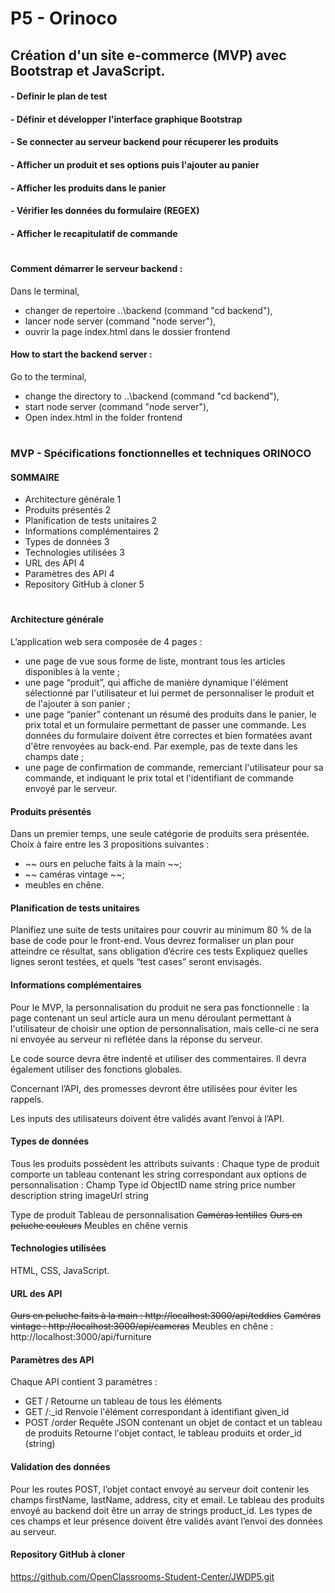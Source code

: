 # P5 - Orinoco #

## Création d'un site e-commerce (MVP) avec Bootstrap et JavaScript.
#### - Definir le plan de test
#### - Définir et développer l'interface graphique Bootstrap
#### - Se connecter au serveur backend pour récuperer les produits
#### - Afficher un produit et ses options puis l'ajouter au panier
#### - Afficher les produits dans le panier
#### - Vérifier les données du formulaire (REGEX)
#### - Afficher le recapitulatif de commande 

# 

#### Comment démarrer le serveur backend :
Dans le terminal, 
- changer de repertoire  ..\backend 	(command "cd backend"), 
- lancer node server			        (command "node server"),
- ouvrir la page index.html dans le dossier frontend
#### How to start the backend server :
Go to the terminal,
- change the directory to ..\backend 	(command "cd backend"), 
- start node server			            (command "node server"),
- Open index.html in the folder frontend

#

### MVP - Spécifications fonctionnelles et techniques ORINOCO

#### SOMMAIRE
- Architecture générale 1
- Produits présentés 2
- Planification de tests unitaires 2
- Informations complémentaires 2
- Types de données 3
- Technologies utilisées 3
- URL des API 4
- Paramètres des API 4
- Repository GitHub à cloner 5

#

#### Architecture générale
L’application web sera composée de 4 pages :

- une page de vue sous forme de liste, montrant tous les articles disponibles à la vente ;
- une page “produit”, qui affiche de manière dynamique l'élément sélectionné par l'utilisateur et lui permet de  personnaliser le produit et de l'ajouter à son panier ;
- une page “panier” contenant un résumé des produits dans le panier, le prix total et un formulaire permettant de passer une commande. Les données du formulaire doivent être correctes et bien formatées avant d'être renvoyées au back-end. Par exemple, pas de texte dans les champs date ;
- une page de confirmation de commande, remerciant l'utilisateur pour sa commande, et indiquant le prix total et l'identifiant de commande envoyé par le serveur.

#### Produits présentés 
Dans un premier temps, une seule catégorie de produits sera présentée.
Choix à faire entre les 3 propositions suivantes :
- ~~ ours en peluche faits à la main ~~;
- ~~ caméras vintage ~~;
- meubles en chêne.

#### Planification de tests unitaires
Planifiez une suite de tests unitaires pour couvrir au minimum 80 % de la base de code pour le front-end. Vous devrez formaliser un plan pour atteindre ce résultat, sans obligation d’écrire ces tests Expliquez quelles lignes seront testées, et quels “test cases” seront envisagés.

#### Informations complémentaires
Pour le MVP, la personnalisation du produit ne sera pas fonctionnelle : la page contenant un seul article aura un menu déroulant permettant à l'utilisateur de choisir une option de personnalisation, mais celle-ci ne sera ni envoyée au serveur ni reflétée dans la réponse du serveur.

Le code source devra être indenté et utiliser des commentaires. Il devra également utiliser des fonctions globales.

Concernant l’API, des promesses devront être utilisées pour éviter les rappels.

Les inputs des utilisateurs doivent être validés avant l’envoi à l’API.

#### Types de données
Tous les produits possèdent les attributs suivants :
Chaque type de produit comporte un tableau contenant les string correspondant aux options de personnalisation :
Champ           Type
id              ObjectID
name            string
price           number
description     string
imageUrl        string

Type de produit     Tableau de personnalisation
~~Caméras             lentilles~~
~~Ours en peluche     couleurs~~
Meubles en chêne    vernis

#### Technologies utilisées
HTML, CSS, JavaScript.

#### URL des API
~~Ours en peluche faits à la main : http://localhost:3000/api/teddies~~
~~Caméras vintage : http://localhost:3000/api/cameras~~
Meubles en chêne : http://localhost:3000/api/furniture

#### Paramètres des API
Chaque API contient 3 paramètres :
- GET     /           Retourne un tableau de tous les éléments
- GET     /:_id       Renvoie l'élément correspondant à identifiant given_id
- POST    /order      Requête JSON contenant un objet de contact et un tableau de produits Retourne l'objet contact, le tableau produits et order_id (string)

#### Validation des données
Pour les routes POST, l’objet contact envoyé au serveur doit contenir les champs firstName, lastName, address, city et email. Le tableau des produits envoyé au backend doit être un array de strings product_id. Les types de ces champs et leur présence doivent être validés avant l’envoi des données au serveur.

#### Repository GitHub à cloner
https://github.com/OpenClassrooms-Student-Center/JWDP5.git
